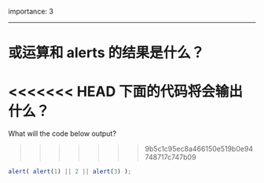 importance: 3

---

# 或运算和 alerts 的结果是什么？

<<<<<<< HEAD
下面的代码将会输出什么？
=======
What will the code below output?
>>>>>>> 9b5c1c95ec8a466150e519b0e94748717c747b09

```js
alert( alert(1) || 2 || alert(3) );
```

